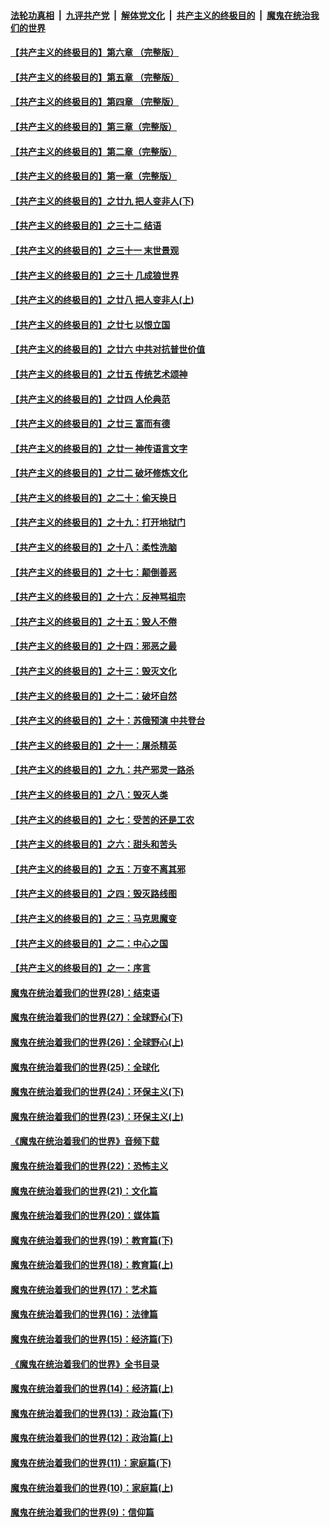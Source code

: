 ####  [法轮功真相](../../../../basic/blob/master/README.md?t=06170931) &nbsp;|&nbsp; [九评共产党](../../../../9ping.md/blob/master/README.md?t=06170931) &nbsp;|&nbsp; [解体党文化](../../../../jtdwh.md/blob/master/README.md?t=06170931)  &nbsp;|&nbsp; [共产主义的终极目的](../../../../gczydzjmd.md/blob/master/README.md?t=06170931) &nbsp;|&nbsp; [魔鬼在统治我们的世界](../../../../mgztzwmdsj.md/blob/master/README.md?t=06170931) 

#### [【共产主义的终极目的】第六章 （完整版）](../pages/nsc422/n11428913.md?t=06170931) 

#### [【共产主义的终极目的】第五章 （完整版）](../pages/nsc422/n11428912.md?t=06170931) 

#### [【共产主义的终极目的】第四章 （完整版）](../pages/nsc422/n11428907.md?t=06170931) 

#### [【共产主义的终极目的】第三章（完整版）](../pages/nsc422/n11428848.md?t=06170931) 

#### [【共产主义的终极目的】第二章（完整版）](../pages/nsc422/n11428831.md?t=06170931) 

#### [【共产主义的终极目的】第一章（完整版）](../pages/nsc422/n11417651.md?t=06170931) 

#### [【共产主义的终极目的】之廿九 把人变非人(下)](../pages/nsc422/n11344140.md?t=06170931) 

#### [【共产主义的终极目的】之三十二 结语](../pages/nsc422/n11360535.md?t=06170931) 

#### [【共产主义的终极目的】之三十一 末世景观](../pages/nsc422/n11351129.md?t=06170931) 

#### [【共产主义的终极目的】之三十 几成狼世界](../pages/nsc422/n11348280.md?t=06170931) 

#### [【共产主义的终极目的】之廿八 把人变非人(上)](../pages/nsc422/n11340492.md?t=06170931) 

#### [【共产主义的终极目的】之廿七 以恨立国](../pages/nsc422/n11336944.md?t=06170931) 

#### [【共产主义的终极目的】之廿六 中共对抗普世价值](../pages/nsc422/n11324785.md?t=06170931) 

#### [【共产主义的终极目的】之廿五 传统艺术颂神](../pages/nsc422/n11296396.md?t=06170931) 

#### [【共产主义的终极目的】之廿四 人伦典范](../pages/nsc422/n11296397.md?t=06170931) 

#### [【共产主义的终极目的】之廿三 富而有德](../pages/nsc422/n11283598.md?t=06170931) 

#### [【共产主义的终极目的】之廿一 神传语言文字](../pages/nsc422/n11263265.md?t=06170931) 

#### [【共产主义的终极目的】之廿二 破坏修炼文化](../pages/nsc422/n11245728.md?t=06170931) 

#### [【共产主义的终极目的】之二十：偷天换日](../pages/nsc422/n11238846.md?t=06170931) 

#### [【共产主义的终极目的】之十九：打开地狱门](../pages/nsc422/n11206376.md?t=06170931) 

#### [【共产主义的终极目的】之十八：柔性洗脑](../pages/nsc422/n11199994.md?t=06170931) 

#### [【共产主义的终极目的】之十七：颠倒善恶](../pages/nsc422/n11179782.md?t=06170931) 

#### [【共产主义的终极目的】之十六：反神骂祖宗](../pages/nsc422/n11166798.md?t=06170931) 

#### [【共产主义的终极目的】之十五：毁人不倦](../pages/nsc422/n11166792.md?t=06170931) 

#### [【共产主义的终极目的】之十四：邪恶之最](../pages/nsc422/n11150249.md?t=06170931) 

#### [【共产主义的终极目的】之十三：毁灭文化](../pages/nsc422/n11135227.md?t=06170931) 

#### [【共产主义的终极目的】之十二：破坏自然](../pages/nsc422/n11135214.md?t=06170931) 

#### [【共产主义的终极目的】之十：苏俄预演 中共登台](../pages/nsc422/n11118424.md?t=06170931) 

#### [【共产主义的终极目的】之十一：屠杀精英](../pages/nsc422/n11118442.md?t=06170931) 

#### [【共产主义的终极目的】之九：共产邪灵一路杀](../pages/nsc422/n11114139.md?t=06170931) 

#### [【共产主义的终极目的】之八：毁灭人类](../pages/nsc422/n11108503.md?t=06170931) 

#### [【共产主义的终极目的】之七：受苦的还是工农](../pages/nsc422/n11101809.md?t=06170931) 

#### [【共产主义的终极目的】之六：甜头和苦头](../pages/nsc422/n11096971.md?t=06170931) 

#### [【共产主义的终极目的】之五：万变不离其邪](../pages/nsc422/n11091285.md?t=06170931) 

#### [【共产主义的终极目的】之四：毁灭路线图](../pages/nsc422/n11086284.md?t=06170931) 

#### [【共产主义的终极目的】之三：马克思魔变](../pages/nsc422/n11061941.md?t=06170931) 

#### [【共产主义的终极目的】之二：中心之国](../pages/nsc422/n11047728.md?t=06170931) 

#### [【共产主义的终极目的】之一：序言](../pages/nsc422/n11086077.md?t=06170931) 

#### [魔鬼在统治着我们的世界(28)：结束语](../pages/nsc422/n10936246.md?t=06170931) 

#### [魔鬼在统治着我们的世界(27)：全球野心(下)](../pages/nsc422/n10928319.md?t=06170931) 

#### [魔鬼在统治着我们的世界(26)：全球野心(上)](../pages/nsc422/n10900318.md?t=06170931) 

#### [魔鬼在统治着我们的世界(25)：全球化](../pages/nsc422/n10788205.md?t=06170931) 

#### [魔鬼在统治着我们的世界(24)：环保主义(下)](../pages/nsc422/n10695307.md?t=06170931) 

#### [魔鬼在统治着我们的世界(23)：环保主义(上)](../pages/nsc422/n10688613.md?t=06170931) 

#### [《魔鬼在统治着我们的世界》音频下载](../pages/nsc422/n10635553.md?t=06170931) 

#### [魔鬼在统治着我们的世界(22)：恐怖主义](../pages/nsc422/n10614727.md?t=06170931) 

#### [魔鬼在统治着我们的世界(21)：文化篇](../pages/nsc422/n10597706.md?t=06170931) 

#### [魔鬼在统治着我们的世界(20)：媒体篇](../pages/nsc422/n10586579.md?t=06170931) 

#### [魔鬼在统治着我们的世界(19)：教育篇(下)](../pages/nsc422/n10564808.md?t=06170931) 

#### [魔鬼在统治着我们的世界(18)：教育篇(上)](../pages/nsc422/n10526970.md?t=06170931) 

#### [魔鬼在统治着我们的世界(17)：艺术篇](../pages/nsc422/n10499093.md?t=06170931) 

#### [魔鬼在统治着我们的世界(16)：法律篇](../pages/nsc422/n10485969.md?t=06170931) 

#### [魔鬼在统治着我们的世界(15)：经济篇(下)](../pages/nsc422/n10469975.md?t=06170931) 

#### [《魔鬼在统治着我们的世界》全书目录](../pages/nsc422/n10464261.md?t=06170931) 

#### [魔鬼在统治着我们的世界(14)：经济篇(上)](../pages/nsc422/n10457370.md?t=06170931) 

#### [魔鬼在统治着我们的世界(13)：政治篇(下)](../pages/nsc422/n10448270.md?t=06170931) 

#### [魔鬼在统治着我们的世界(12)：政治篇(上)](../pages/nsc422/n10444576.md?t=06170931) 

#### [魔鬼在统治着我们的世界(11)：家庭篇(下)](../pages/nsc422/n10440961.md?t=06170931) 

#### [魔鬼在统治着我们的世界(10)：家庭篇(上)](../pages/nsc422/n10435448.md?t=06170931) 

#### [魔鬼在统治着我们的世界(9)：信仰篇](../pages/nsc422/n10432159.md?t=06170931) 

